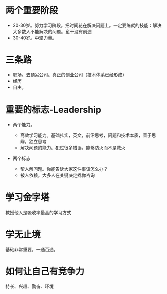 # 两个重要阶段

- 20-30岁。努力学习阶段。把时间花在解决问题上。一定要练就的技能：解决大多数人不能解决的问题。蛮干没有前途
- 30-40岁。中坚力量。

# 三条路

- 职场。去顶尖公司。真正的创业公司（技术体系已经形成）
- 经历
- 自由。

# 重要的标志-Leadership

- 两个能力。
  - 高效学习能力。基础扎实，英文，前沿思考，问题和技术本质，善于思辨，独立思考
  - 解决问题的能力。犯过很多错误，能够防火而不是救火

- 两个标志
  - 帮人解问题。你能告诉大家这件事该怎么办？
  - 被人依赖。大多人在关键决定找你咨询

# 学习金字塔

教授他人是吸收率最高的学习方式

# 学无止境

基础非常重要，一通百通。

# 如何让自己有竞争力

特长、兴趣、勤奋、环境
